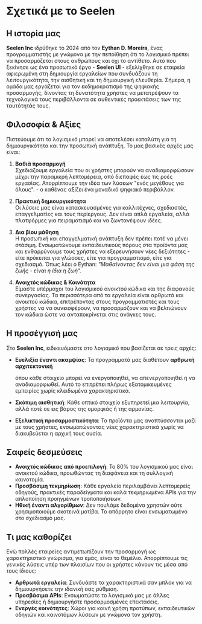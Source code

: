 # Σχετικά με το Seelen

## Η ιστορία μας

**Seelen Inc**  ιδρύθηκε το 2024 από τον **Eythan D. Moreira**, ένας προγραμματιστής με γνώμονα
με την πεποίθηση ότι το λογισμικό πρέπει να προσαρμόζεται στους ανθρώπους και όχι το αντίθετο.
Αυτό που ξεκίνησε ως ένα προσωπικό έργο - **Seelen UI**  - εξελίχθηκε σε εταιρεία
αφιερωμένη στη δημιουργία εργαλείων που συνδυάζουν τη λειτουργικότητα, την αισθητική και τη δημιουργική
ελευθερία. Σήμερα, η ομάδα μας εργάζεται για τον εκδημοκρατισμό της ψηφιακής προσαρμογής, δίνοντας τη δυνατότητα
χρήστες να μετατρέψουν τα τεχνολογικά τους περιβάλλοντα σε αυθεντικές προεκτάσεις των
της ταυτότητάς τους.

## Φιλοσοφία & Αξίες

Πιστεύουμε ότι το λογισμικό μπορεί να αποτελέσει καταλύτη για τη δημιουργικότητα και την προσωπική ανάπτυξη. Το  μας
βασικές αρχές μας είναι:

1.  **Βαθιά προσαρμογή**\
    Σχεδιάζουμε εργαλεία που οι χρήστες μπορούν να αναδιαμορφώσουν μέχρι την παραμικρή λεπτομέρεια, από
    διεπαφές έως τις ροές εργασίας. Απορρίπτουμε την ιδέα των λύσεων "ενός μεγέθους για όλους".
    \- ο καθένας αξίζει ένα μοναδικό ψηφιακό περιβάλλον.

2.  **Πρακτική δημιουργικότητα**\
    Οι λύσεις μας είναι κατασκευασμένες για καλλιτέχνες, σχεδιαστές, επαγγελματίες και τους
    περίεργους. Δεν είναι απλά εργαλεία, αλλά πλατφόρμες για πειραματισμό και
    να ζωντανέψουν ιδέες.

3.  **Δια βίου μάθηση**\
    Η προσωπική και επαγγελματική ανάπτυξη δεν πρέπει ποτέ να μένει στάσιμη. Ενσωματώνουμε
    εκπαιδευτικούς πόρους στα προϊόντα μας και ενθαρρύνουμε τους χρήστες να εξερευνήσουν νέες
    δεξιότητες - είτε πρόκειται για γλώσσες, είτε για προγραμματισμό, είτε για σχεδιασμό. Όπως λέει ο Eythan: *"Μαθαίνοντας
    δεν είναι μια φάση της ζωής - είναι η ίδια η ζωή".*

4.  **Ανοιχτός κώδικας & Κοινότητα**\
    Είμαστε υπέρμαχοι του λογισμικού ανοικτού κώδικα και της διαφανούς συνεργασίας. Τα περισσότερα από τα
    εργαλεία είναι αρθρωτά και ανοικτού κώδικα, επιτρέποντας στους προγραμματιστές και τους χρήστες να
    να συνεισφέρουν, να προσαρμόζουν και να βελτιώνουν τον κώδικα ώστε να ανταποκρίνεται στις ανάγκες τους.

## Η προσέγγισή μας

Στο **Seelen Inc**, ειδικευόμαστε στο λογισμικό που βασίζεται σε τρεις αρχές:

*   **Ευελιξία έναντι ακαμψίας**: Τα προγράμματά μας διαθέτουν **αρθρωτή αρχιτεκτονική**

    όπου κάθε στοιχείο μπορεί να ενεργοποιηθεί, να απενεργοποιηθεί ή να αναδιαμορφωθεί. Αυτό το
    επιτρέπει πλήρως εξατομικευμένες εμπειρίες χωρίς κλειδωμένα χαρακτηριστικά.
*   **Σκόπιμη αισθητική**: Κάθε οπτικό στοιχείο εξυπηρετεί μια λειτουργία, αλλά ποτέ σε
    εις βάρος της ομορφιάς ή της αρμονίας.
*   **Εξελικτική προσαρμοστικότητα**: Τα προϊόντα μας αναπτύσσονται μαζί με τους χρήστες, ενσωματώνοντας νέες
    χαρακτηριστικά χωρίς να διακυβεύεται η αρχική τους ουσία.

## Σαφείς δεσμεύσεις

*   **Ανοιχτός κώδικας από προεπιλογή**: Το 80% του λογισμικού μας είναι ανοικτού κώδικα, προωθώντας
    τη διαφάνεια και τη συλλογική καινοτομία.
*   **Προσβάσιμη τεκμηρίωση**: Κάθε εργαλείο περιλαμβάνει λεπτομερείς οδηγούς, πρακτικές
    παραδείγματα και καλά τεκμηριωμένα APIs για την απλοποίηση προηγμένων τροποποιήσεων.
*   **Ηθική έναντι αλγορίθμων**: Δεν πουλάμε δεδομένα χρηστών ούτε χρησιμοποιούμε σκοτεινά μοτίβα.
    Το απόρρητο είναι ενσωματωμένο στο σχεδιασμό μας.

## Τι μας καθορίζει

Ενώ πολλές εταιρείες αντιμετωπίζουν την προσαρμογή ως χαρακτηριστικό γνώρισμα, για εμάς, είναι το
θεμέλιο. Απορρίπτουμε τις γενικές λύσεις υπέρ των πλαισίων που οι χρήστες κάνουν τις
μέσα από τους ίδιους:

*   **Αρθρωτά εργαλεία**: Συνδυάστε τα χαρακτηριστικά σαν μπλοκ για να δημιουργήσετε την ιδανική σας ρύθμιση.
*   **Προσβάσιμα APIs**: Ενσωματώστε το λογισμικό μας με άλλες υπηρεσίες ή δημιουργήστε
    προσαρμοσμένες επεκτάσεις.
*   **Ενεργές κοινότητες**: Χώροι για κοινή χρήση προτύπων, εκπαιδευτικών οδηγιών και
    καινοτόμων λύσεων με γνώμονα τον χρήστη.

